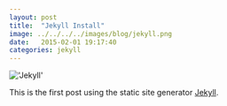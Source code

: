 ```yaml
---
layout: post
title:  "Jekyll Install"
image: ../../../../images/blog/jekyll.png
date:   2015-02-01 19:17:40
categories: jekyll
---
```

!['Jekyll'][jekyll-image]

This is the first post using the static site generator [Jekyll].

[Jekyll]:       https://github.com/jekyll/jekyll
[jekyll-image]: ../../../../images/blog/jekyll.png "Jekyll"